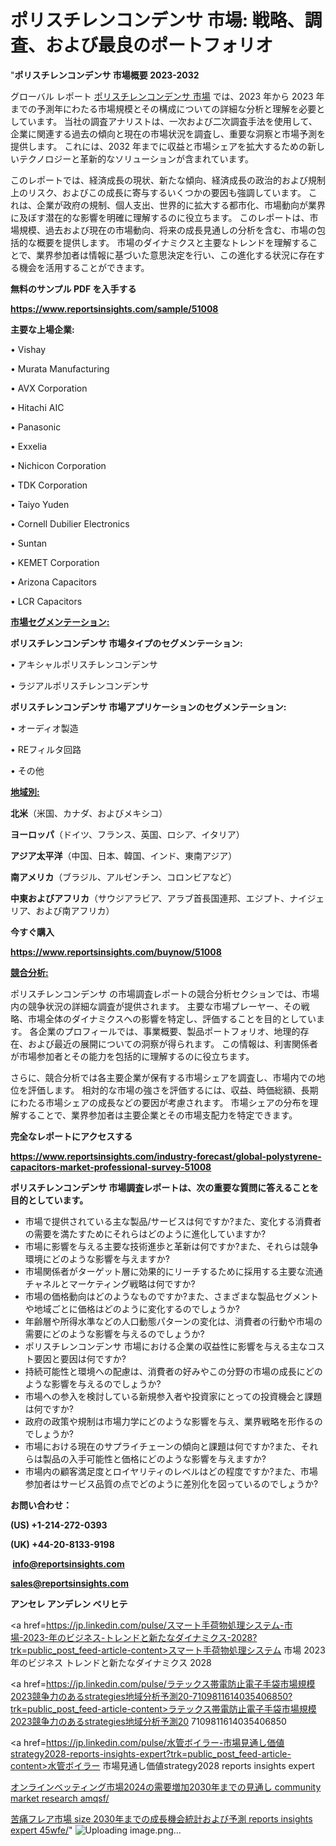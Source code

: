 # ポリスチレンコンデンサ 市場: 戦略、調査、および最良のポートフォリオ

"<strong>ポリスチレンコンデンサ 市場概要 2023-2032</strong>

グローバル レポート <a href=https://www.reportsinsights.com/sample/51008>ポリスチレンコンデンサ 市場</a> では、2023 年から 2023 年までの予測年にわたる市場規模とその構成についての詳細な分析と理解を必要としています。 当社の調査アナリストは、一次および二次調査手法を使用して、企業に関連する過去の傾向と現在の市場状況を調査し、重要な洞察と市場予測を提供します。 これには、2032 年までに収益と市場シェアを拡大​​するための新しいテクノロジーと革新的なソリューションが含まれています。

このレポートでは、経済成長の現状、新たな傾向、経済成長の政治的および規制上のリスク、およびこの成長に寄与するいくつかの要因も強調しています。 これは、企業が政府の規制、個人支出、世界的に拡大する都市化、市場動向が業界に及ぼす潜在的な影響を明確に理解するのに役立ちます。 このレポートは、市場規模、過去および現在の市場動向、将来の成長見通しの分析を含む、市場の包括的な概要を提供します。 市場のダイナミクスと主要なトレンドを理解することで、業界参加者は情報に基づいた意思決定を行い、この進化する状況に存在する機会を活用することができます。

<strong><b>無料のサンプル PDF を入手する</b></strong>

<a href=https://www.reportsinsights.com/sample/51008><strong><u>https://www.reportsinsights.com/sample/51008</u></strong></a>

<strong>主要な上場企業:</strong>

• Vishay

• Murata Manufacturing

• AVX Corporation

• Hitachi AIC

• Panasonic

• Exxelia

• Nichicon Corporation

• TDK Corporation

• Taiyo Yuden

• Cornell Dubilier Electronics

• Suntan

• KEMET Corporation

• Arizona Capacitors

• LCR Capacitors

<strong><u>市場セグメンテーション</u></strong><strong><u>:</u></strong>

<strong>ポリスチレンコンデンサ 市場タイプのセグメンテーション:</strong>

• アキシャルポリスチレンコンデンサ

• ラジアルポリスチレンコンデンサ

<strong>ポリスチレンコンデンサ 市場アプリケーションのセグメンテーション:</strong>

• オーディオ製造

• REフィルタ回路

• その他

<strong><u>地域別</u></strong><strong><u>:</u></strong>

<strong>北米</strong>（米国、カナダ、およびメキシコ）

<strong>ヨーロッパ</strong>（ドイツ、フランス、英国、ロシア、イタリア）

<strong>アジア太平洋</strong>（中国、日本、韓国、インド、東南アジア）

<strong>南アメリカ</strong>（ブラジル、アルゼンチン、コロンビアなど）

<strong>中東およびアフリカ</strong>（サウジアラビア、アラブ首長国連邦、エジプト、ナイジェリア、および南アフリカ）

<strong>今すぐ購入</strong>

<a href=https://www.reportsinsights.com/buynow/51008><strong><u>https://www.reportsinsights.com/buynow/51008</u></strong></a>

<strong><u>競合分析:</u></strong>

ポリスチレンコンデンサ の市場調査レポートの競合分析セクションでは、市場内の競争状況の詳細な調査が提供されます。 主要な市場プレーヤー、その戦略、市場全体のダイナミクスへの影響を特定し、評価することを目的としています。 各企業のプロフィールでは、事業概要、製品ポートフォリオ、地理的存在、および最近の展開についての洞察が得られます。 この情報は、利害関係者が市場参加者とその能力を包括的に理解するのに役立ちます。

さらに、競合分析では各主要企業が保有する市場シェアを調査し、市場内での地位を評価します。 相対的な市場の強さを評価するには、収益、時価総額、長期にわたる市場シェアの成長などの要因が考慮されます。 市場シェアの分布を理解することで、業界参加者は主要企業とその市場支配力を特定できます。

<strong>完全なレポートにアクセスする</strong>

<a href=https://www.reportsinsights.com/industry-forecast/global-polystyrene-capacitors-market-professional-survey-51008><strong><u><b>https://www.reportsinsights.com/industry-forecast/global-polystyrene-capacitors-market-professional-survey-51008</b></u></strong></a>

<strong><b>ポリスチレンコンデンサ 市場調査レポートは、次の重要な質問に答えることを目的としています。</b></strong>
<ul>
  <li>市場で提供されている主な製品/サービスは何ですか?また、変化する消費者の需要を満たすためにそれらはどのように進化していますか?</li>
  <li>市場に影響を与える主要な技術進歩と革新は何ですか?また、それらは競争環境にどのような影響を与えますか?</li>
  <li>市場関係者がターゲット層に効果的にリーチするために採用する主要な流通チャネルとマーケティング戦略は何ですか?</li>
  <li>市場の価格動向はどのようなものですか?また、さまざまな製品セグメントや地域ごとに価格はどのように変化するのでしょうか?</li>
  <li>年齢層や所得水準などの人口動態パターンの変化は、消費者の行動や市場の需要にどのような影響を与えるのでしょうか?</li>
  <li>ポリスチレンコンデンサ 市場における企業の収益性に影響を与える主なコスト要因と要因は何ですか?</li>
  <li>持続可能性と環境への配慮は、消費者の好みやこの分野の市場の成長にどのような影響を与えるのでしょうか?</li>
  <li>市場への参入を検討している新規参入者や投資家にとっての投資機会と課題は何ですか?</li>
  <li>政府の政策や規制は市場力学にどのような影響を与え、業界戦略を形作るのでしょうか?</li>
  <li>市場における現在のサプライチェーンの傾向と課題は何ですか?また、それらは製品の入手可能性と価格にどのような影響を与えますか?</li>
  <li>市場内の顧客満足度とロイヤリティのレベルはどの程度ですか?また、市場参加者はサービス品質の点でどのように差別化を図っているのでしょうか?</li>
</ul>
<strong>お問い合わせ：</strong>

<strong>(US) +1-214-272-0393</strong>

<strong>(UK) +44-20-8133-9198</strong>

<strong> </strong><a href=info@reportsinsights.com><strong><u>info@reportsinsights.com</u></strong></a>

<a href=sales@reportsinsights.com><strong><u>sales@reportsinsights.com</u></strong></a>

<strong>アンセレ アンデレン ベリヒテ</strong>

<a href=https://jp.linkedin.com/pulse/スマート手荷物処理システム-市場-2023-年のビジネス-トレンドと新たなダイナミクス-2028?trk=public_post_feed-article-content>スマート手荷物処理システム 市場 2023 年のビジネス トレンドと新たなダイナミクス 2028</a>

<a href=https://jp.linkedin.com/pulse/ラテックス帯電防止電子手袋市場規模2023競争力のあるstrategies地域分析予測20-7109811614035406850?trk=public_post_feed-article-content>ラテックス帯電防止電子手袋市場規模2023競争力のあるstrategies地域分析予測20 7109811614035406850</a>

<a href=https://jp.linkedin.com/pulse/水管ボイラー-市場見通し価値strategy2028-reports-insights-expert?trk=public_post_feed-article-content>水管ボイラー 市場見通し価値strategy2028 reports insights expert</a>

<a href=https://www.linkedin.com/pulse/オンラインベッティング市場2024の需要増加2030年までの見通し-community-market-research-amqsf/>オンラインベッティング市場2024の需要増加2030年までの見通し community market research amqsf/</a>

<a href=https://www.linkedin.com/pulse/苦痛フレア市場-size-2030年までの成長機会統計および予測-reports-insights-expert-45wfe/>苦痛フレア市場 size 2030年までの成長機会統計および予測 reports insights expert 45wfe/</a>"
![Uploading image.png…]()
